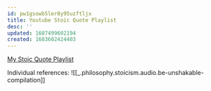 ```yaml
---
id: pw1gsowb5ler8y95uzftljx
title: Youtube Stoic Quote Playlist
desc: ''
updated: 1687499602194
created: 1683602424403
---
```


[My Stoic Quote Playlist](https://www.youtube.com/watch?v=uzMuIlZhPfA)

Individual references:
![[_.philosophy.stoicism.audio.be-unshakable-compilation]]



